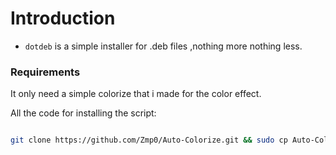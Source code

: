 # Introduction

- `dotdeb` is a simple installer for .deb files ,nothing more nothing less.

### Requirements

It only need a simple colorize that i made for the color effect.

All the code for installing the script:

```bash

git clone https://github.com/Zmp0/Auto-Colorize.git && sudo cp Auto-Colorize/color /usr/local/bin && sudo chmod +x /usr/local/bin/color && git clone https://github.com/Zmp0/DotDeb.git && sudo cp DotDeb/dotdeb /usr/local/bin && sudo chmod +x /usr/local/bin/dotdev && dotdeb
```
